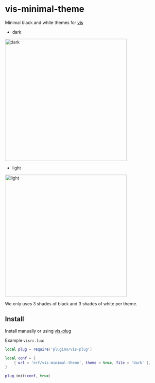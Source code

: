 # vis-minimal-theme

Minimal black and white themes for [vis](https://github.com/martanne/vis)

- dark

<img width="400" alt="dark" src="https://user-images.githubusercontent.com/1562523/149605406-8e859f34-9f27-4a7f-a08e-76b64c9a71f4.png">

- light

<img width="400" alt="light" src="https://user-images.githubusercontent.com/1562523/149605422-dd55be44-7969-4096-b16e-9d5c53c63872.png">

We only uses 3 shades of black and 3 shades of white per theme.

## Install

Install manually or using [vis-plug](https://github.com/erf/vis-plug)

Example `visrc.lua`:

```Lua
local plug = require('plugins/vis-plug')

local conf = {
	{ url = 'erf/vis-minimal-theme', theme = true, file = 'dark' },
}

plug.init(conf, true)

```
